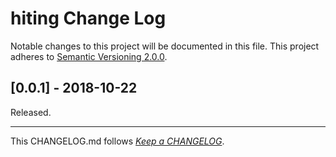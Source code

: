#   hiting Change Log

Notable changes to this project will be documented in this file. This project adheres to [Semantic Versioning 2.0.0](http://semver.org/).

##	[0.0.1] - 2018-10-22

Released.

---
This CHANGELOG.md follows [*Keep a CHANGELOG*](http://keepachangelog.com/).
